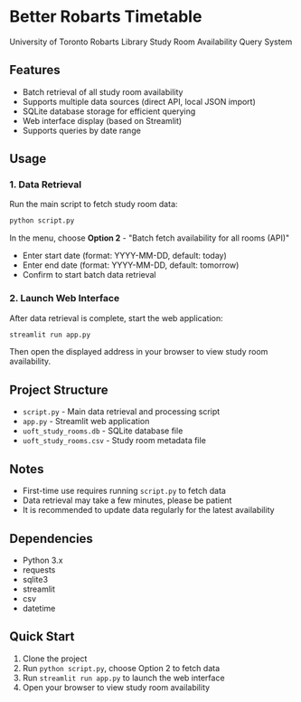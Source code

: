 # Better Robarts Timetable

University of Toronto Robarts Library Study Room Availability Query System

## Features

* Batch retrieval of all study room availability
* Supports multiple data sources (direct API, local JSON import)
* SQLite database storage for efficient querying
* Web interface display (based on Streamlit)
* Supports queries by date range

## Usage

### 1. Data Retrieval

Run the main script to fetch study room data:

```bash
python script.py
```

In the menu, choose **Option 2** - "Batch fetch availability for all rooms (API)"

* Enter start date (format: YYYY-MM-DD, default: today)
* Enter end date (format: YYYY-MM-DD, default: tomorrow)
* Confirm to start batch data retrieval

### 2. Launch Web Interface

After data retrieval is complete, start the web application:

```bash
streamlit run app.py
```

Then open the displayed address in your browser to view study room availability.

## Project Structure

* `script.py` - Main data retrieval and processing script
* `app.py` - Streamlit web application
* `uoft_study_rooms.db` - SQLite database file
* `uoft_study_rooms.csv` - Study room metadata file

## Notes

* First-time use requires running `script.py` to fetch data
* Data retrieval may take a few minutes, please be patient
* It is recommended to update data regularly for the latest availability

## Dependencies

* Python 3.x
* requests
* sqlite3
* streamlit
* csv
* datetime

## Quick Start

1. Clone the project
2. Run `python script.py`, choose Option 2 to fetch data
3. Run `streamlit run app.py` to launch the web interface
4. Open your browser to view study room availability
